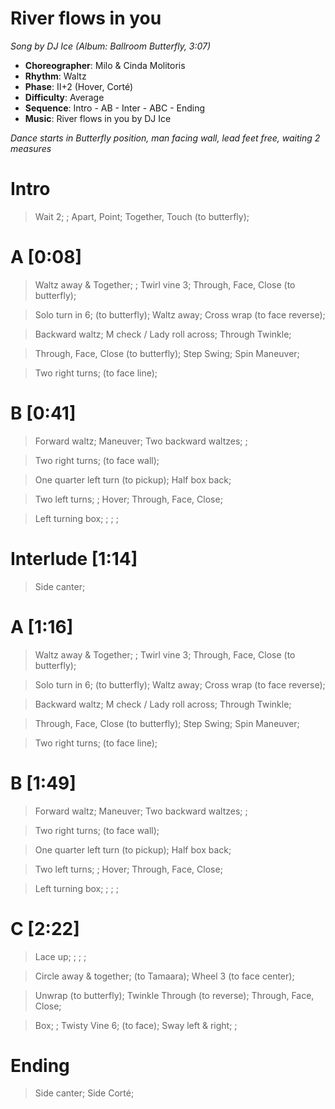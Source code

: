 # River flows in you
*Song by DJ Ice (Album: Ballroom Butterfly, 3:07)*

* **Choreographer**: Milo & Cinda Molitoris
* **Rhythm**: Waltz
* **Phase**: II+2 (Hover, Corté)
* **Difficulty**: Average
* **Sequence**: Intro - AB - Inter - ABC - Ending
* **Music**: River flows in you by DJ Ice

*Dance starts in Butterfly position, man facing wall, lead feet free, waiting 2 measures*

# Intro

> Wait 2; ; Apart, Point; Together, Touch (to butterfly);

# A [0:08]

> Waltz away & Together; ; Twirl vine 3; Through, Face, Close (to butterfly);

> Solo turn in 6; (to butterfly); Waltz away; Cross wrap (to face reverse);

> Backward waltz; M check / Lady roll across; Through Twinkle;

> Through, Face, Close (to butterfly); Step Swing; Spin Maneuver;

> Two right turns; (to face line);

# B [0:41]

> Forward waltz; Maneuver; Two backward waltzes; ;

> Two right turns; (to face wall);

> One quarter left turn (to pickup); Half box back;

> Two left turns; ; Hover; Through, Face, Close;

> Left turning box; ; ; ;

# Interlude [1:14]

> Side canter;

# A [1:16]

> Waltz away & Together; ; Twirl vine 3; Through, Face, Close (to butterfly);

> Solo turn in 6; (to butterfly); Waltz away; Cross wrap (to face reverse);

> Backward waltz; M check / Lady roll across; Through Twinkle;

> Through, Face, Close (to butterfly); Step Swing; Spin Maneuver;

> Two right turns; (to face line);

# B [1:49]

> Forward waltz; Maneuver; Two backward waltzes; ;

> Two right turns; (to face wall);

> One quarter left turn (to pickup); Half box back;

> Two left turns; ; Hover; Through, Face, Close;

> Left turning box; ; ; ;


# C [2:22]

> Lace up; ; ; ;

> Circle away & together; (to Tamaara); Wheel 3 (to face center);

> Unwrap (to butterfly); Twinkle Through (to reverse); Through, Face, Close;

> Box; ; Twisty Vine 6; (to face); Sway left & right; ;

# Ending

> Side canter; Side Corté;

<meta name="x:audio-file"  content="d/DJ Ice/DJ Ice - River Flows In You (SW 29).mp3">